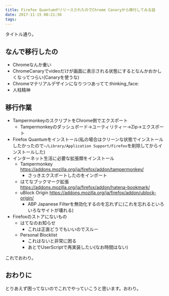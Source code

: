 ```yaml
---
title: Firefox QuantumがリリースされたのでChrome Canaryから移行してみる話
date: 2017-11-15 00:21:56
tags:
---
```


タイトル通り。

## なんで移行したの

- Chromeなんか重い
- ChromeCanaryでvideoだけが画面に表示される状態にするとなんかおかしくなってつらい(Canaryを使うな)
- Chromeマテリアルデザインになりつつあってて:thinking_face:
- 人柱精神

## 移行作業

- TampermonkeyのスクリプトをChrome側でエクスポート
  - Tampermonkeyのダッシュボード→ユーティリティー→Zip→エクスポート
- Firefox Quantumをインストール(私の場合はクリーンな状態でインストールしたかったので`~/Library/Application Support/Firefox`を削除してからインストールした)
- インターネット生活に必要な拡張類をインストール
  - Tampermonkey <https://addons.mozilla.org/ja/firefox/addon/tampermonkey/>
    - さっきエクスポートしたのをインポート
  - はてなブックマーク拡張 <https://addons.mozilla.org/ja/firefox/addon/hatena-bookmark/>
  - uBlock Origin <https://addons.mozilla.org/ja/firefox/addon/ublock-origin/>
    - ABP Japanese Filterを無効化するのを忘れずに(これを忘れるといろいろなサイトが壊れる)
- Firefoxのストアにないもの
  - はてなのお知らせ
    - これは正直どうでもいいのでスルー
  - Personal Blocklist
    - これはないと非常に困る
    - あとでUserScriptで再実装したい(なお時間はない)

これでおわり。

## おわりに

とりあえず困ってないのでこれでやっていこうと思います。おわり。